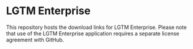 # LGTM Enterprise
This repository hosts the download links for LGTM Enterprise. Please note that use of the LGTM Enterprise application requires a separate license agreement with GitHub.
